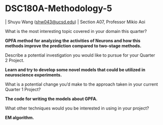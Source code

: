 # DSC180A-Methodology-5
| Shuyu Wang (shw043@ucsd.edu)
| Section A07, Professor Mikio Aoi

What is the most interesting topic covered in your domain this quarter?

**GPFA method for analyzing the activities of Neurons and how this methods improve the prediction compared to two-stage methods.**

Describe a potential investigation you would like to pursue for your Quarter 2 Project.

**Learn and try to develop some novel models that could be utilized in neuroscience experiments.**

What is a potential change you’d make to the approach taken in your current Quarter 1 Project?

**The code for writing the models about GPFA.**

What other techniques would you be interested in using in your project?

**EM algorithm.**



